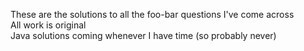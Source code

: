 These are the solutions to all the foo-bar questions I've come across
<br>
All work is original
<br>
Java solutions coming whenever I have time (so probably never)
